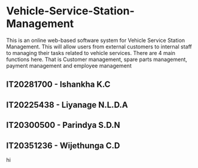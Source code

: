 # Vehicle-Service-Station-Management

This is an online web-based software system for Vehicle Service Station Management. This will allow users from external customers to internal staff to managing their tasks related to vehicle services. There are 4 main functions here. That is Customer management, spare parts management, payment management and employee management

## IT20281700 - Ishankha K.C
## IT20225438 - Liyanage N.L.D.A
## IT20300500 - Parindya S.D.N
## IT20351236 - Wijethunga C.D
hi